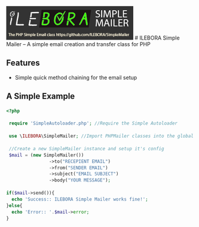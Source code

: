 <img src="/examples/images/simplemailer.png" alt="SImpleMailer"/>
# ILEBORA Simple Mailer – A simple email creation and transfer class for PHP

## Features
- Simple quick method chaining for the email setup

## A Simple Example

```php
<?php

 require 'SimpleAutoloader.php'; //Require the Simple Autoloader
 
 use \ILEBORA\SimpleMailer; //Import PHPMailer classes into the global namespace
 
 //Create a new SimpleMailer instance and setup it's config
 $mail = (new SimpleMailer())
				->to("RECEPIENT EMAIL")
				->from("SENDER EMAIL")
				->subject("EMAIL SUBJECT")
				->body("YOUR MESSAGE");

if($mail->send()){
  echo 'Success:: ILEBORA Simple Mailer works fine!';
}else{
  echo 'Error:: '.$mail->error;
}
```
